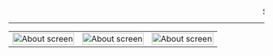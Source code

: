 <marquee> Security tools by Vietnamese! </marquee>

*****

<table width="80%">
 <tr> 
 <td><img width="100%" src="https://images.sex.com/images/pinporn/2016/11/07/300/16863230.gif" alt="About screen" title="About screen"</img></td> 
 <td><img width="100%" src="https://images.sex.com/images/pinporn/2016/11/07/300/16863230.gif" alt="About screen" title="About screen"</img></td> 
 <td><img width="100%" src="https://images.sex.com/images/pinporn/2016/11/07/300/16863230.gif" alt="About screen" title="About screen"</img></td> 
 </tr> 
 </table>
